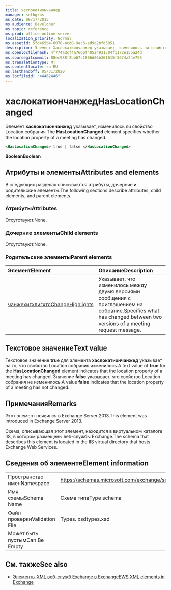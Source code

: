 ```yaml
---
title: хаслокатиончанжед
manager: sethgros
ms.date: 09/17/2015
ms.audience: Developer
ms.topic: reference
ms.prod: office-online-server
localization_priority: Normal
ms.assetid: 5fd465b4-6070-4cd0-9ac3-ed9d2bfd5951
description: Элемент Хаслокатиончанжед указывает, изменилось ли свойство Location собрания.
ms.openlocfilehash: 4f774adcf4a7666f40524931504f1172e15ba24d
ms.sourcegitcommit: 88ec988f2bb67c1866d06b361615f3674a24e795
ms.translationtype: MT
ms.contentlocale: ru-RU
ms.lasthandoff: 05/31/2020
ms.locfileid: "44462446"
---
```

# <a name="haslocationchanged"></a><span data-ttu-id="7ff61-103">хаслокатиончанжед</span><span class="sxs-lookup"><span data-stu-id="7ff61-103">HasLocationChanged</span></span>

<span data-ttu-id="7ff61-104">Элемент **хаслокатиончанжед** указывает, изменилось ли свойство Location собрания.</span><span class="sxs-lookup"><span data-stu-id="7ff61-104">The **HasLocationChanged** element specifies whether the location property of a meeting has changed.</span></span> 
  
```XML
<HasLocationChanged> true | false </HasLocationChanged>
```

 <span data-ttu-id="7ff61-105">**Boolean**</span><span class="sxs-lookup"><span data-stu-id="7ff61-105">**Boolean**</span></span>
## <a name="attributes-and-elements"></a><span data-ttu-id="7ff61-106">Атрибуты и элементы</span><span class="sxs-lookup"><span data-stu-id="7ff61-106">Attributes and elements</span></span>

<span data-ttu-id="7ff61-107">В следующих разделах описываются атрибуты, дочерние и родительские элементы.</span><span class="sxs-lookup"><span data-stu-id="7ff61-107">The following sections describe attributes, child elements, and parent elements.</span></span>
  
### <a name="attributes"></a><span data-ttu-id="7ff61-108">Атрибуты</span><span class="sxs-lookup"><span data-stu-id="7ff61-108">Attributes</span></span>

<span data-ttu-id="7ff61-109">Отсутствуют.</span><span class="sxs-lookup"><span data-stu-id="7ff61-109">None.</span></span>
  
### <a name="child-elements"></a><span data-ttu-id="7ff61-110">Дочерние элементы</span><span class="sxs-lookup"><span data-stu-id="7ff61-110">Child elements</span></span>

<span data-ttu-id="7ff61-111">Отсутствуют.</span><span class="sxs-lookup"><span data-stu-id="7ff61-111">None.</span></span>
  
### <a name="parent-elements"></a><span data-ttu-id="7ff61-112">Родительские элементы</span><span class="sxs-lookup"><span data-stu-id="7ff61-112">Parent elements</span></span>

|<span data-ttu-id="7ff61-113">**Элемент**</span><span class="sxs-lookup"><span data-stu-id="7ff61-113">**Element**</span></span>|<span data-ttu-id="7ff61-114">**Описание**</span><span class="sxs-lookup"><span data-stu-id="7ff61-114">**Description**</span></span>|
|:-----|:-----|
|[<span data-ttu-id="7ff61-115">чанжехигхлигхтс</span><span class="sxs-lookup"><span data-stu-id="7ff61-115">ChangeHighlights</span></span>](changehighlights.md) <br/> |<span data-ttu-id="7ff61-116">Указывает, что изменилось между двумя версиями сообщения с приглашением на собрание.</span><span class="sxs-lookup"><span data-stu-id="7ff61-116">Specifies what has changed between two versions of a meeting request message.</span></span>  <br/> |
   
## <a name="text-value"></a><span data-ttu-id="7ff61-117">Текстовое значение</span><span class="sxs-lookup"><span data-stu-id="7ff61-117">Text value</span></span>

<span data-ttu-id="7ff61-118">Текстовое значение **true** для элемента **хаслокатиончанжед** указывает на то, что свойство Location собрания изменилось.</span><span class="sxs-lookup"><span data-stu-id="7ff61-118">A text value of **true** for the **HasLocationChanged** element indicates that the location property of a meeting has changed.</span></span> <span data-ttu-id="7ff61-119">Значение **false** указывает, что свойство Location собрания не изменилось.</span><span class="sxs-lookup"><span data-stu-id="7ff61-119">A value **false** indicates that the location property of a meeting has not changed.</span></span> 
  
## <a name="remarks"></a><span data-ttu-id="7ff61-120">Примечания</span><span class="sxs-lookup"><span data-stu-id="7ff61-120">Remarks</span></span>

<span data-ttu-id="7ff61-121">Этот элемент появился в Exchange Server 2013.</span><span class="sxs-lookup"><span data-stu-id="7ff61-121">This element was introduced in Exchange Server 2013.</span></span>
  
<span data-ttu-id="7ff61-122">Схема, описывающая этот элемент, находится в виртуальном каталоге IIS, в котором размещены веб-службы Exchange.</span><span class="sxs-lookup"><span data-stu-id="7ff61-122">The schema that describes this element is located in the IIS virtual directory that hosts Exchange Web Services.</span></span>
  
## <a name="element-information"></a><span data-ttu-id="7ff61-123">Сведения об элементе</span><span class="sxs-lookup"><span data-stu-id="7ff61-123">Element information</span></span>

|||
|:-----|:-----|
|<span data-ttu-id="7ff61-124">Пространство имен</span><span class="sxs-lookup"><span data-stu-id="7ff61-124">Namespace</span></span>  <br/> |https://schemas.microsoft.com/exchange/services/2006/types  <br/> |
|<span data-ttu-id="7ff61-125">Имя схемы</span><span class="sxs-lookup"><span data-stu-id="7ff61-125">Schema Name</span></span>  <br/> |<span data-ttu-id="7ff61-126">Схема типа</span><span class="sxs-lookup"><span data-stu-id="7ff61-126">Type schema</span></span>  <br/> |
|<span data-ttu-id="7ff61-127">Файл проверки</span><span class="sxs-lookup"><span data-stu-id="7ff61-127">Validation File</span></span>  <br/> |<span data-ttu-id="7ff61-128">Types. xsd</span><span class="sxs-lookup"><span data-stu-id="7ff61-128">types.xsd</span></span>  <br/> |
|<span data-ttu-id="7ff61-129">Может быть пустым</span><span class="sxs-lookup"><span data-stu-id="7ff61-129">Can Be Empty</span></span>  <br/> ||
   
## <a name="see-also"></a><span data-ttu-id="7ff61-130">См. также</span><span class="sxs-lookup"><span data-stu-id="7ff61-130">See also</span></span>



- [<span data-ttu-id="7ff61-131">Элементы XML веб-служб Exchange в Exchange</span><span class="sxs-lookup"><span data-stu-id="7ff61-131">EWS XML elements in Exchange</span></span>](ews-xml-elements-in-exchange.md)

